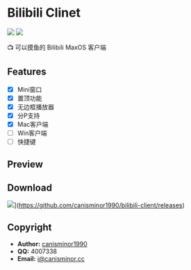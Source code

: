 # Bilibili Clinet

[![](https://img.shields.io/github/release/canisminor1990/bilibili-client.svg)](https://github.com/canisminor1990/bilibili-client)
[![](https://img.shields.io/github/downloads/canisminor1990/bilibili-client/total.svg)](https://github.com/canisminor1990/bilibili-client/releases)

📺 可以摸鱼的 Bilibili MaxOS 客户端

## Features

- [x] Mini窗口
- [x] 置顶功能
- [x] 无边框播放器
- [x] 分P支持
- [x] Mac客户端
- [ ] Win客户端
- [ ] 快捷键

## Preview


## Download

[![](https://img.shields.io/badge/bilibili-download-green.svg?style=for-the-badge)](https://img.shields.io/github/downloads/canisminor1990/bilibili-client/total.svg)](https://github.com/canisminor1990/bilibili-client/releases)

## Copyright

- **Author:** [canisminor1990](https://github.com/canisminor1990)
- **QQ:** 4007338
- **Email:** <i@canisminor.cc>

